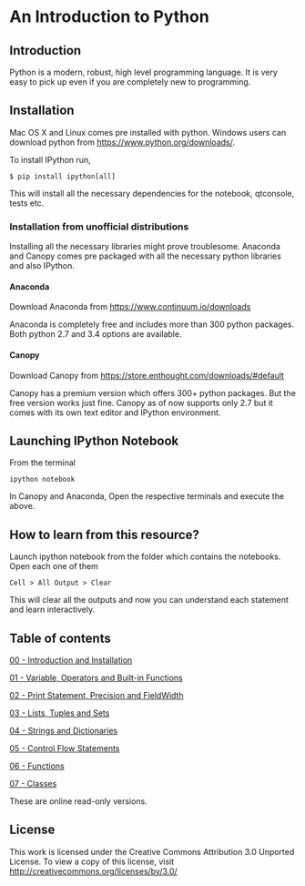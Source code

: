 
# An Introduction to Python

## Introduction

Python is a modern, robust, high level programming language. It is very easy to pick up even if you are completely new to programming.

## Installation

Mac OS X and Linux comes pre installed with python. Windows users can download python from https://www.python.org/downloads/.

To install IPython run,

    $ pip install ipython[all]

This will install all the necessary dependencies for the notebook, qtconsole, tests etc.

### Installation from unofficial distributions

Installing all the necessary libraries might prove troublesome. Anaconda and Canopy comes pre packaged with all the necessary python libraries and also IPython.

#### Anaconda

Download Anaconda from https://www.continuum.io/downloads

Anaconda is completely free and includes more than 300 python packages. Both python 2.7 and 3.4 options are available.

#### Canopy

Download Canopy from https://store.enthought.com/downloads/#default

Canopy has a premium version which offers 300+ python packages. But the free version works just fine. Canopy as of now supports only 2.7 but it comes with its own text editor and IPython environment.

## Launching IPython Notebook

From the terminal

    ipython notebook

In Canopy and Anaconda, Open the respective terminals and execute the above.

## How to learn from this resource?

Launch ipython notebook from the folder which contains the notebooks. Open each one of them

    Cell > All Output > Clear

This will clear all the outputs and now you can understand each statement and learn interactively.

## Table of contents

[00 - Introduction and Installation](http://nbviewer.ipython.org/github/ndawe/Python-Lectures/blob/master/00_intro.ipynb)


[01 - Variable, Operators and Built-in Functions](http://nbviewer.ipython.org/github/ndawe/Python-Lectures/blob/master/01_basics.ipynb)


[02 - Print Statement, Precision and FieldWidth](http://nbviewer.ipython.org/github/ndawe/Python-Lectures/blob/master/02_print.ipynb)


[03 - Lists, Tuples and Sets](http://nbviewer.ipython.org/github/ndawe/Python-Lectures/blob/master/03_datastructures.ipynb)


[04 - Strings and Dictionaries](http://nbviewer.ipython.org/github/ndawe/Python-Lectures/blob/master/04_strings.ipynb)


[05 - Control Flow Statements](http://nbviewer.ipython.org/github/ndawe/Python-Lectures/blob/master/05_control.ipynb)


[06 - Functions](http://nbviewer.ipython.org/github/ndawe/Python-Lectures/blob/master/06_functions.ipynb)


[07 - Classes](http://nbviewer.ipython.org/github/ndawe/Python-Lectures/blob/master/07_classes.ipynb)


These are online read-only versions.

## License

This work is licensed under the Creative Commons Attribution 3.0 Unported License. To view a copy of this license, visit http://creativecommons.org/licenses/by/3.0/
